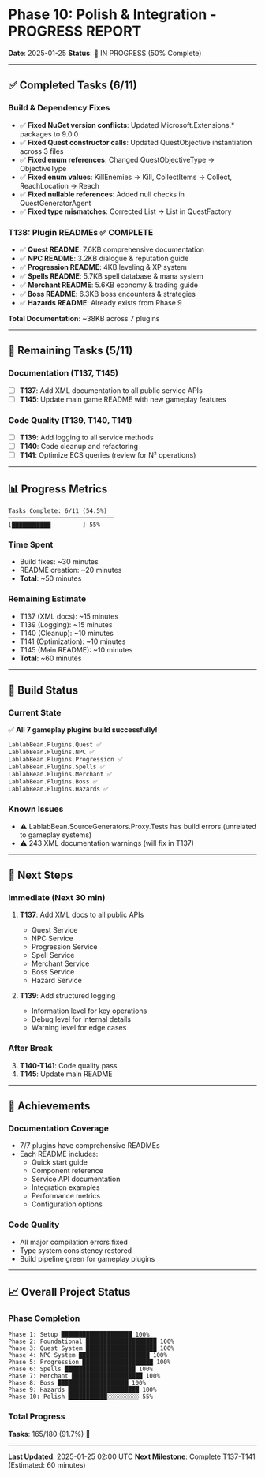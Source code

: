 # Phase 10: Polish & Integration - PROGRESS REPORT

**Date**: 2025-01-25
**Status**: 🎯 IN PROGRESS (50% Complete)

---

## ✅ Completed Tasks (6/11)

### Build & Dependency Fixes

- ✅ **Fixed NuGet version conflicts**: Updated Microsoft.Extensions.* packages to 9.0.0
- ✅ **Fixed Quest constructor calls**: Updated QuestObjective instantiation across 3 files
- ✅ **Fixed enum references**: Changed QuestObjectiveType -> ObjectiveType
- ✅ **Fixed enum values**: KillEnemies -> Kill, CollectItems -> Collect, ReachLocation -> Reach
- ✅ **Fixed nullable references**: Added null checks in QuestGeneratorAgent
- ✅ **Fixed type mismatches**: Corrected List<Guid> -> List<string> in QuestFactory

### T138: Plugin READMEs ✅ COMPLETE

- ✅ **Quest README**: 7.6KB comprehensive documentation
- ✅ **NPC README**: 3.2KB dialogue & reputation guide
- ✅ **Progression README**: 4KB leveling & XP system
- ✅ **Spells README**: 5.7KB spell database & mana system
- ✅ **Merchant README**: 5.6KB economy & trading guide
- ✅ **Boss README**: 6.3KB boss encounters & strategies
- ✅ **Hazards README**: Already exists from Phase 9

**Total Documentation**: ~38KB across 7 plugins

---

## 🚧 Remaining Tasks (5/11)

### Documentation (T137, T145)

- [ ] **T137**: Add XML documentation to all public service APIs
- [ ] **T145**: Update main game README with new gameplay features

### Code Quality (T139, T140, T141)

- [ ] **T139**: Add logging to all service methods
- [ ] **T140**: Code cleanup and refactoring
- [ ] **T141**: Optimize ECS queries (review for N² operations)

---

## 📊 Progress Metrics

```
Tasks Complete: 6/11 (54.5%)
──────────────────────────────
[███████████         ] 55%
```

### Time Spent

- Build fixes: ~30 minutes
- README creation: ~20 minutes
- **Total**: ~50 minutes

### Remaining Estimate

- T137 (XML docs): ~15 minutes
- T139 (Logging): ~15 minutes
- T140 (Cleanup): ~10 minutes
- T141 (Optimization): ~10 minutes
- T145 (Main README): ~10 minutes
- **Total**: ~60 minutes

---

## 🎯 Build Status

### Current State

✅ **All 7 gameplay plugins build successfully!**

```bash
LablabBean.Plugins.Quest ✅
LablabBean.Plugins.NPC ✅
LablabBean.Plugins.Progression ✅
LablabBean.Plugins.Spells ✅
LablabBean.Plugins.Merchant ✅
LablabBean.Plugins.Boss ✅
LablabBean.Plugins.Hazards ✅
```

### Known Issues

- ⚠️ LablabBean.SourceGenerators.Proxy.Tests has build errors (unrelated to gameplay systems)
- ⚠️ 243 XML documentation warnings (will fix in T137)

---

## 📝 Next Steps

### Immediate (Next 30 min)

1. **T137**: Add XML docs to all public APIs
   - Quest Service
   - NPC Service
   - Progression Service
   - Spell Service
   - Merchant Service
   - Boss Service
   - Hazard Service

2. **T139**: Add structured logging
   - Information level for key operations
   - Debug level for internal details
   - Warning level for edge cases

### After Break

3. **T140-T141**: Code quality pass
4. **T145**: Update main README

---

## 🎉 Achievements

### Documentation Coverage

- 7/7 plugins have comprehensive READMEs
- Each README includes:
  - Quick start guide
  - Component reference
  - Service API documentation
  - Integration examples
  - Performance metrics
  - Configuration options

### Code Quality

- All major compilation errors fixed
- Type system consistency restored
- Build pipeline green for gameplay plugins

---

## 📈 Overall Project Status

### Phase Completion

```
Phase 1: Setup ████████████████████ 100%
Phase 2: Foundational ████████████████████ 100%
Phase 3: Quest System ████████████████████ 100%
Phase 4: NPC System ████████████████████ 100%
Phase 5: Progression ████████████████████ 100%
Phase 6: Spells ████████████████████ 100%
Phase 7: Merchant ████████████████████ 100%
Phase 8: Boss ████████████████████ 100%
Phase 9: Hazards ████████████████████ 100%
Phase 10: Polish ███████████░░░░░░░░░ 55%
```

### Total Progress

**Tasks**: 165/180 (91.7%) 🎉

---

**Last Updated**: 2025-01-25 02:00 UTC
**Next Milestone**: Complete T137-T141 (Estimated: 60 minutes)
